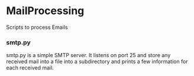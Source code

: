 # MailProcessing
Scripts to process Emails

### smtp.py

smtp.py is a simple SMTP server. It listens on port 25 and store any received mail into a file into a subdirectory and
prints a few information for each received mail.

